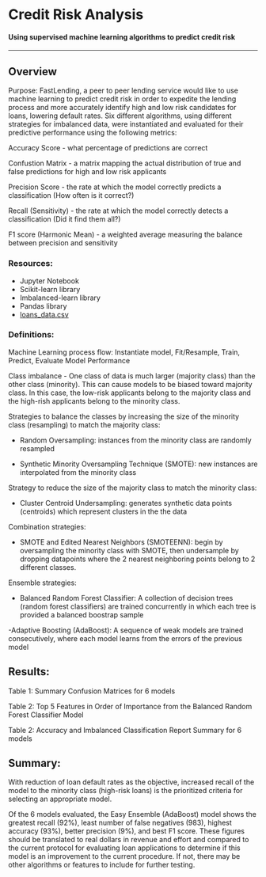 # Credit Risk Analysis

#### Using supervised machine learning algorithms to predict credit risk
---

## Overview
 
Purpose: FastLending, a peer to peer lending service would like to use machine learning to predict credit risk in order to expedite the lending process and more accurately identify high and low risk candidates for loans, lowering default rates.  Six different algorithms, using different strategies for imbalanced data, were instantiated and evaluated for their predictive performance using the following metrics:

Accuracy Score - what percentage of predictions are correct

Confustion Matrix - a matrix mapping the actual distribution of true and false predictions for high and low risk applicants

Precision Score - the rate at which the model correctly predicts a classification (How often is it correct?)

Recall (Sensitivity) - the rate at which the model correctly detects a classification (Did it find them all?)

F1 score (Harmonic Mean) - a weighted average measuring the balance between precision and sensitivity


### Resources:

- Jupyter Notebook
- Scikit-learn library
- Imbalanced-learn library
- Pandas library
- [loans_data.csv](https://github.com/lnshewmo/Credit_Risk_Analysis/blob/main/LoanStats_2019Q1.csv)

### Definitions:

Machine Learning process flow: Instantiate model, Fit/Resample, Train, Predict, Evaluate Model Performance

Class imbalance - One class of data is much larger (majority class) than the other class (minority).  This can cause models to be biased toward majority class.  In this case, the low-risk applicants belong to the majority class and the high-rish applicants belong to the minority class.

Strategies to balance the classes by increasing the size of the minority class (resampling) to match the majority class:

- Random Oversampling: instances from the minority class are randomly resampled 

- Synthetic Minority Oversampling Technique (SMOTE): new instances are interpolated from the minority class 

Strategy to reduce the size of the majority class to match the minority class:

- Cluster Centroid Undersampling: generates synthetic data points (centroids) which represent clusters in the the data 

Combination strategies:

- SMOTE and Edited Nearest Neighbors (SMOTEENN): begin by oversampling the minority class with SMOTE, then undersample by dropping datapoints where the 2 nearest neighboring points belong to 2 different classes.

Ensemble strategies:

- Balanced Random Forest Classifier: A collection of decision trees (random forest classifiers) are trained concurrently in which each tree is provided a balanced boostrap sample

-Adaptive Boosting (AdaBoost): A sequence of weak models are trained consecutively, where each model learns from the errors of the previous model

## Results: 

Table 1: Summary Confusion Matrices for 6 models

Table 2: Top 5 Features in Order of Importance from the Balanced Random Forest Classifier Model

Table 2: Accuracy and Imbalanced Classification Report Summary for 6 models


## Summary: 

With reduction of loan default rates as the objective, increased recall of the model to the minority class (high-risk loans) is the prioritized criteria for selecting an appropriate model.  

Of the 6 models evaluated, the Easy Ensemble (AdaBoost) model shows the greatest recall (92%), least number of false negatives (983), highest accuracy (93%), better precision (9%), and best F1 score.  These figures should be translated to real dollars in revenue and effort and compared to the current protocol for evaluating loan applications to determine if this model is an improvement to the current procedure.  If not, there may be other algorithms or features to include for further testing.
